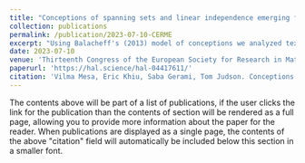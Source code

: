 ```yaml
---
title: "Conceptions of spanning sets and linear independence emerging from examples and student responses to reading questions in an interactive linear algebra textbook"
collection: publications
permalink: /publication/2023-07-10-CERME
excerpt: "Using Balacheff's (2013) model of conceptions we analyzed textbook examples in two sections that modeled the mathematical work needed to answer two reading questions and used the intended conceptions to identify control structures in student responses to those questions. Reading questions are an interactive textbook feature meant to entice students to read the textbook before attending the lesson when such ideas will be discussed; as students provide responses in their interactive textbook, the instructors can learn about how students are thinking about the content before a lesson. We found additional control structures, which suggest additional conceptions beyond the ones promoted in the textbook. We discuss implications for designing these types of questions in interactive textbooks."
date: 2023-07-10
venue: 'Thirteenth Congress of the European Society for Research in Mathematics Education (CERME13)'
paperurl: 'https://hal.science/hal-04417611/'
citation: 'Vilma Mesa, Eric Khiu, Saba Gerami, Tom Judson. Conceptions of spanning sets and linear independence emerging from examples and student responses to reading questions in an interactive linear algebra textbook. Thirteenth Congress of the European Society for Research in Mathematics Education (CERME13), Alfréd Rényi Institute of Mathematics; Eötvös Loránd University of Budapest, Jul 2023, Budapest, Hungary. ⟨hal-04417611⟩'
---
```


The contents above will be part of a list of publications, if the user clicks the link for the publication than the contents of section will be rendered as a full page, allowing you to provide more information about the paper for the reader. When publications are displayed as a single page, the contents of the above "citation" field will automatically be included below this section in a smaller font.
